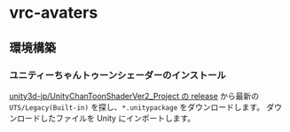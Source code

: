 # vrc-avaters


## 環境構築

### ユニティーちゃんトゥーンシェーダーのインストール

[unity3d-jp/UnityChanToonShaderVer2_Project の release](https://github.com/unity3d-jp/UnityChanToonShaderVer2_Project/releases) から最新の `UTS/Legacy(Built-in)` を探し、`*.unitypackage` をダウンロードします。
ダウンロードしたファイルを Unity にインポートします。
